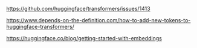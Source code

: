 
https://github.com/huggingface/transformers/issues/1413

https://www.depends-on-the-definition.com/how-to-add-new-tokens-to-huggingface-transformers/





https://huggingface.co/blog/getting-started-with-embeddings